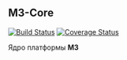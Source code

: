 ## M3-Core
[![Build Status](https://travis-ci.org/xyzza/m3-core.svg?branch=feature/tests)](https://travis-ci.org/xyzza/m3-core) [![Coverage Status](https://coveralls.io/repos/github/xyzza/m3-core/badge.svg?branch=feature%2Ftests)](https://coveralls.io/github/xyzza/m3-core?branch=feature%2Ftests)

Ядро платформы **M3**

